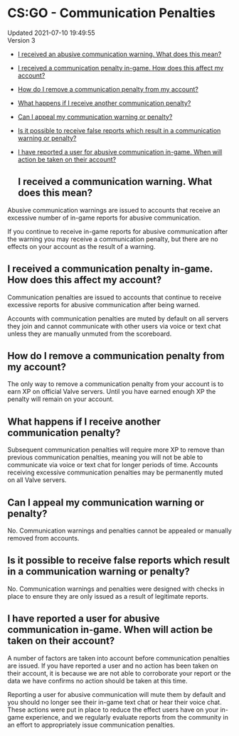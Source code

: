 # CS:GO - Communication Penalties
Updated 2021-07-10 19:49:55  
Version 3  

* [I received an abusive communication warning. What does this mean?](#whywarning)
* [I received a communication penalty in-game. How does this affect my account?](#whypenalty)
* [How do I remove a communication penalty from my account?](#removepenalty)
* [What happens if I receive another communication penalty?](#morepenalties)
* [Can I appeal my communication warning or penalty?](#falsepenalty)
* [Is it possible to receive false reports which result in a communication warning or penalty?](#falsereports)
* [I have reported a user for abusive communication in-game. When will action be taken on their account?](#actonreports)

  
  ## I received a communication warning. What does this mean?
Abusive communication warnings are issued to accounts that receive an excessive number of in-game reports for abusive communication.  
  
If you continue to receive in-game reports for abusive communication after the warning you may receive a communication penalty, but there are no effects on your account as the result of a warning.    
  ## I received a communication penalty in-game. How does this affect my account?
Communication penalties are issued to accounts that continue to receive excessive reports for abusive communication after being warned.  
  
Accounts with communication penalties are muted by default on all servers they join and cannot communicate with other users via voice or text chat unless they are manually unmuted from the scoreboard.    
  ## How do I remove a communication penalty from my account?
The only way to remove a communication penalty from your account is to earn XP on official Valve servers. Until you have earned enough XP the penalty will remain on your account.    
  ## What happens if I receive another communication penalty?
Subsequent communication penalties will require more XP to remove than previous communication penalties, meaning you will not be able to communicate via voice or text chat for longer periods of time. Accounts receiving excessive communication penalties may be permanently muted on all Valve servers.    
  ## Can I appeal my communication warning or penalty?
No. Communication warnings and penalties cannot be appealed or manually removed from accounts.    
  ## Is it possible to receive false reports which result in a communication warning or penalty?
No. Communication warnings and penalties were designed with checks in place to ensure they are only issued as a result of legitimate reports.    
  ## I have reported a user for abusive communication in-game. When will action be taken on their account?
A number of factors are taken into account before communication penalties are issued. If you have reported a user and no action has been taken on their account, it is because we are not able to corroborate your report or the data we have confirms no action should be taken at this time.  
  
Reporting a user for abusive communication will mute them by default and you should no longer see their in-game text chat or hear their voice chat. These actions were put in place to reduce the effect users have on your in-game experience, and we regularly evaluate reports from the community in an effort to appropriately issue communication penalties.